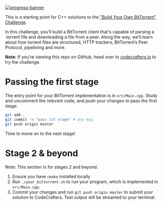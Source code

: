 [![progress-banner](https://backend.codecrafters.io/progress/bittorrent/033db0e1-2e96-4751-8e1a-801df1e9617a)](https://app.codecrafters.io/users/codecrafters-bot?r=2qF)

This is a starting point for C++ solutions to the
["Build Your Own BitTorrent" Challenge](https://app.codecrafters.io/courses/bittorrent/overview).

In this challenge, you’ll build a BitTorrent client that's capable of parsing a
.torrent file and downloading a file from a peer. Along the way, we’ll learn
about how torrent files are structured, HTTP trackers, BitTorrent’s Peer
Protocol, pipelining and more.

**Note**: If you're viewing this repo on GitHub, head over to
[codecrafters.io](https://codecrafters.io) to try the challenge.

# Passing the first stage

The entry point for your BitTorrent implementation is in `src/Main.cpp`. Study
and uncomment the relevant code, and push your changes to pass the first stage:

```sh
git add .
git commit -m "pass 1st stage" # any msg
git push origin master
```

Time to move on to the next stage!

# Stage 2 & beyond

Note: This section is for stages 2 and beyond.

1. Ensure you have `cmake` installed locally
1. Run `./your_bittorrent.sh` to run your program, which is implemented in
   `src/Main.cpp`.
1. Commit your changes and run `git push origin master` to submit your solution
   to CodeCrafters. Test output will be streamed to your terminal.
